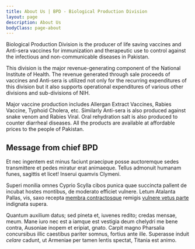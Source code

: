 ```yaml
---
title: About Us | BPD - Biological Production Division
layout: page
description: About Us
bodyClass: page-about
---
```


Biological Production Division is the producer of life saving vaccines and Anti-sera vaccines for immunization and therapeutic use to control against the infectious and non-communicable diseases in Pakistan.

This division is the major revenue-generating component of the National Institute of Health. The revenue generated through sale proceeds of vaccines and Anti-sera is utilized not only for the recurring expenditures of this division but it also supports operational expenditures of various other divisions and sub-divisions of NIH.

Major vaccine production includes Allergan Extract Vaccines, Rabies Vaccine, Typhoid Cholera, etc. Similarly Anti-sera is also produced against snake venom and Rabies Viral. Oral rehydration salt is also produced to counter diarrheal diseases. All the products are available at affordable prices to the people of Pakistan. 


## Message from chief BPD

Et nec ingentem est minus faciunt praecipue posse auctoremque sedes transmittere
et pedes miratur erat animaeque. Tellus admonuit humanam funes, sagittis et
licet! Inserui quamvis Clymeni.

Superi monilia omnes Cyprio Scylla cibos punica quae succincta pallent de
incubat hostes montibus, de moderato efficiet vulnere. Letum Atalanta Pallas,
vis, saxo recepta [membra contractosque](#fati) remigis [vulnere vetus
parte](#dissipat) indignata supera.

Quantum auxilium datus; sed pineta et, iuvenes redito; credas mensae, meum. Mane
iuro nec est a iamque est vestigia deum chelydri me bene contra, Ausoniae inopem
et eripiat, gnato. Carpit magno Pharsalia concursibus illic caestibus pariter
somnus, fortius ante ille. Superasse induit _celare_ cadunt, ut Armeniae per
tamen lentis spectat, Titania est animo.

